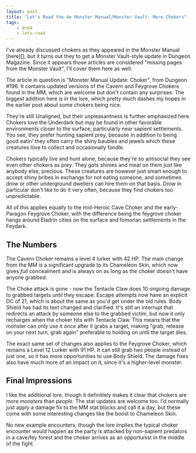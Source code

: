```yaml
---
layout: post
title: "Let's Read the 4e Monster Manual/Monster Vault: More Chokers"
tags:
    - dnd4
    - lets-read
---
```


I've already discussed chokers as they appeared in the Monster Manual [here][],
but it turns out they to get a Monster Vault-style update in Dungeon
Magazine. Since it appears those articles are considered "missing pages from the
Monster Vault", I'll cover them here as well.

The article in question is "Monster Manual Update: Choker", from Dungeon
#196. It contains updated versions of the Cavern and Feygrove Chokers found in
the MM, which are welcome but don't contain any surprises. The biggest addition
here is in the lore, which pretty much dashes my hopes in the earlier post about
some chokers being nice.

They're still Unaligned, but their unpleasantness is further emphasized
here. Chokers love the Underdark but may be found in other favorable
environments closer to the surface, particularly near sapient settlements. You
see, they prefer hunting sapient prey, because in addition to being good eatin'
they often carry the shiny baubles and jewels which these creatures love to
collect and occasionally fondle.

Chokers typically live and hunt alone, because they're so antisocial they see
even other chokers as prey. They gots shinies and meat on them just like anybody
else, precious. These creatures are however just smart enough to accept shiny
bribes in exchange for not eating someone, and sometimes drow or other
underground dwellers can hire them on that basis. Drow in particular don't like
to do it very often, because they find chokers too unpredictable.

All of this applies equally to the mid-Heroic Cave Choker and the early-Paragon
Feygrove Choker, with the difference being the feygrove choker hangs around
Eladrin cities on the surface and fomorian settlements in the Feydark.

## The Numbers

The Cavern Choker remains a level 4 lurker with 42 HP. The main change from the
MM is a significant upgrade to its Chameleon Skin, which now gives _full_
concealment and is always on as long as the choker doesn't have anyone
grabbed.

The Choke attack is gone - now the Tentacle Claw does 10 ongoing damage to
grabbed targets until they escape. Escape attempts now have an explicit DC of
21, which is about the same as you'd get under the old rules. Body Shield has
had its text changed and clarified. It's still an interrupt that redirects an
attack by someone else to the grabbed victim, but now it only recharges when the
choker hits with Tentacle Claw. This means that the monster can only use it
_once_ after it grabs a target, making "grab, release on your next turn, grab
again" preferable to holding on until the target dies.

The exact same set of changes also applies to the Feygrove Choker, which remains
a Level 12 Lurker with 91 HP. It can still grab two people instead of just one,
so it has more opportunities to use Body Shield. The damage fixes also have much
more of an impact on it, since it's a higher-level monster.

## Final Impressions

I like the additional lore, though it definitiely makes it clear that chokers
are more _monsters_ than _people_. The stat updates are welcome too. I'd
normally just apply a damage fix to the MM stat blocks and call it a day, but
these come with some interesting changes like the boost to Chameleon Skin.

No new example encounters, though the lore implies the typical choker encounter
would happen as the party is attacked by non-sapient predators in a cave/fey
forest and the choker arrives as an opportunist in the middle of the fight.
